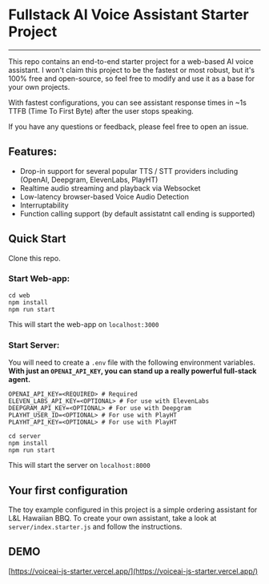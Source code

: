 # Fullstack AI Voice Assistant Starter Project
----------------------------------------------

This repo contains an end-to-end starter project for a web-based AI voice assistant.
I won't claim this project to be the fastest or most robust, but it's 100% free 
and open-source, so feel free to modify and use it as a base for your own projects. 

With fastest configurations, you can see assistant response times in ~1s TTFB (Time To First Byte)
after the user stops speaking.

If you have any questions or feedback, please feel free to open an issue.

## Features:
- Drop-in support for several popular TTS / STT providers including (OpenAI, Deepgram, ElevenLabs, PlayHT)
- Realtime audio streaming and playback via Websocket
- Low-latency browser-based Voice Audio Detection
- Interruptability
- Function calling support (by default assistatnt call ending is supported)

## Quick Start
Clone this repo.

### Start Web-app: 
```
cd web
npm install
npm run start
```
This will start the web-app on `localhost:3000`

### Start Server:
You will need to create a `.env` file with the following environment variables.
**With just an `OPENAI_API_KEY`, you can stand up a really powerful full-stack agent.**

```.env
OPENAI_API_KEY=<REQUIRED> # Required
ELEVEN_LABS_API_KEY=<OPTIONAL> # For use with ElevenLabs
DEEPGRAM_API_KEY=<OPTIONAL> # For use with Deepgram
PLAYHT_USER_ID=<OPTIONAL> # For use with PlayHT
PLAYHT_API_KEY=<OPTIONAL> # For use with PlayHT
```

```
cd server
npm install
npm run start
```
This will start the server on `localhost:8000`

## Your first configuration
The toy example configured in this project is a simple ordering assistant for L&L Hawaiian BBQ.
To create your own assistant, take a look at `server/index.starter.js` and follow the instructions.

## DEMO
[https://voiceai-js-starter.vercel.app/](https://voiceai-js-starter.vercel.app/)

